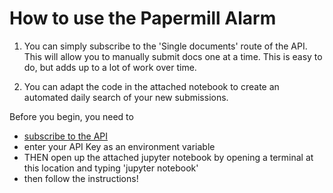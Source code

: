 # How to use the Papermill Alarm

1. You can simply subscribe to the 'Single documents' route of the API. This will allow you to manually submit docs one at a time. This is easy to do, but adds up to a lot of work over time. 

2. You can adapt the code in the attached notebook to create an automated daily search of your new submissions. 

Before you begin, you need to

- [subscribe to the API](https://rapidapi.com/clear-skies-clear-skies-default/api/papermill-alarm)
- enter your API Key as an environment variable
- THEN open up the attached jupyter notebook by opening a terminal at this location and typing 'jupyter notebook'
- then follow the instructions!
